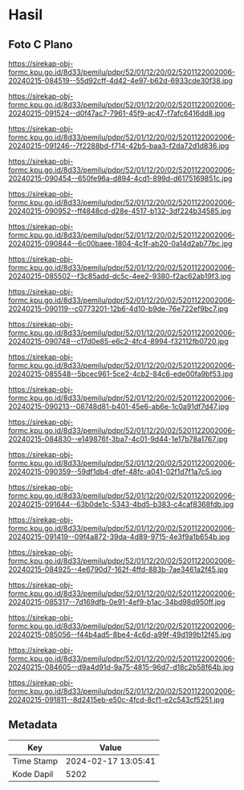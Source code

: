 # Hasil

## Foto C Plano

https://sirekap-obj-formc.kpu.go.id/8d33/pemilu/pdpr/52/01/12/20/02/5201122002006-20240215-084519--55d92cff-4d42-4e97-b62d-6933cde30f38.jpg

https://sirekap-obj-formc.kpu.go.id/8d33/pemilu/pdpr/52/01/12/20/02/5201122002006-20240215-091524--d0f47ac7-7961-45f9-ac47-f7afc6416dd8.jpg

https://sirekap-obj-formc.kpu.go.id/8d33/pemilu/pdpr/52/01/12/20/02/5201122002006-20240215-091246--7f2288bd-f714-42b5-baa3-f2da72d1d836.jpg

https://sirekap-obj-formc.kpu.go.id/8d33/pemilu/pdpr/52/01/12/20/02/5201122002006-20240215-090454--650fe96a-d894-4cd1-899d-d6175169851c.jpg

https://sirekap-obj-formc.kpu.go.id/8d33/pemilu/pdpr/52/01/12/20/02/5201122002006-20240215-090952--ff4848cd-d28e-4517-b132-3df224b34585.jpg

https://sirekap-obj-formc.kpu.go.id/8d33/pemilu/pdpr/52/01/12/20/02/5201122002006-20240215-090844--6c00baee-1804-4c1f-ab20-0a14d2ab77bc.jpg

https://sirekap-obj-formc.kpu.go.id/8d33/pemilu/pdpr/52/01/12/20/02/5201122002006-20240215-085502--f3c85add-dc5c-4ee2-9380-f2ac62ab19f3.jpg

https://sirekap-obj-formc.kpu.go.id/8d33/pemilu/pdpr/52/01/12/20/02/5201122002006-20240215-090119--c0773201-12b6-4d10-b9de-76e722ef9bc7.jpg

https://sirekap-obj-formc.kpu.go.id/8d33/pemilu/pdpr/52/01/12/20/02/5201122002006-20240215-090748--c17d0e85-e6c2-4fc4-8994-f32112fb0720.jpg

https://sirekap-obj-formc.kpu.go.id/8d33/pemilu/pdpr/52/01/12/20/02/5201122002006-20240215-085548--5bcec961-5ce2-4cb2-84c6-ede00fa9bf53.jpg

https://sirekap-obj-formc.kpu.go.id/8d33/pemilu/pdpr/52/01/12/20/02/5201122002006-20240215-090213--08748d81-b401-45e6-ab6e-1c0a91df7d47.jpg

https://sirekap-obj-formc.kpu.go.id/8d33/pemilu/pdpr/52/01/12/20/02/5201122002006-20240215-084830--e149876f-3ba7-4c01-9d44-1e17b78a1767.jpg

https://sirekap-obj-formc.kpu.go.id/8d33/pemilu/pdpr/52/01/12/20/02/5201122002006-20240215-090359--59df1db4-dfef-48fc-a041-02f1d7f1a7c5.jpg

https://sirekap-obj-formc.kpu.go.id/8d33/pemilu/pdpr/52/01/12/20/02/5201122002006-20240215-091644--63b0de1c-5343-4bd5-b383-c4caf8368fdb.jpg

https://sirekap-obj-formc.kpu.go.id/8d33/pemilu/pdpr/52/01/12/20/02/5201122002006-20240215-091419--09f4a872-39da-4d89-9715-4e3f9a1b654b.jpg

https://sirekap-obj-formc.kpu.go.id/8d33/pemilu/pdpr/52/01/12/20/02/5201122002006-20240215-084925--4e6790d7-162f-4ffd-883b-7ae3461a2f45.jpg

https://sirekap-obj-formc.kpu.go.id/8d33/pemilu/pdpr/52/01/12/20/02/5201122002006-20240215-085317--7d169dfb-0e91-4ef9-b1ac-34bd98d950ff.jpg

https://sirekap-obj-formc.kpu.go.id/8d33/pemilu/pdpr/52/01/12/20/02/5201122002006-20240215-085056--f44b4ad5-8be4-4c6d-a99f-49d199b12f45.jpg

https://sirekap-obj-formc.kpu.go.id/8d33/pemilu/pdpr/52/01/12/20/02/5201122002006-20240215-084605--d9a4d91d-9a75-4815-96d7-d18c2b58f64b.jpg

https://sirekap-obj-formc.kpu.go.id/8d33/pemilu/pdpr/52/01/12/20/02/5201122002006-20240215-091811--8d2415eb-e50c-4fcd-8cf1-e2c543cf5251.jpg


## Metadata

| Key        | Value               |
| ---------- | ------------------- |
| Time Stamp | 2024-02-17 13:05:41 |
| Kode Dapil | 5202                |



